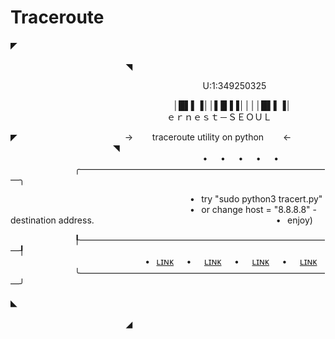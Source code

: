 # Traceroute

◤ ⠀⠀⠀⠀⠀⠀⠀⠀⠀⠀⠀⠀⠀⠀⠀⠀⠀⠀⠀⠀⠀⠀⠀⠀⠀⠀⠀⠀⠀⠀⠀⠀⠀⠀⠀⠀⠀⠀⠀⠀⠀⠀⠀⠀⠀⠀⠀⠀ ⠀⠀⠀⠀⠀⠀⠀⠀⠀⠀⠀⠀⠀⠀⠀⠀⠀⠀◥

⠀⠀⠀⠀⠀⠀⠀⠀⠀⠀⠀⠀⠀⠀⠀⠀⠀⠀⠀⠀⠀⠀⠀⠀⠀⠀⠀⠀⠀⠀U:1:349250325
            

⠀ ⠀⠀⠀⠀⠀⠀⠀⠀⠀⠀⠀⠀⠀⠀⠀⠀⠀⠀⠀⠀⠀⠀⠀⠀│█▌▌▐││▌█▐▐││││█▌▌▐│
 ⠀⠀⠀⠀⠀⠀⠀⠀⠀⠀⠀⠀⠀⠀⠀⠀⠀⠀⠀⠀⠀⠀⠀⠀ ｅｒｎｅｓｔ－ＳＥＯＵＬ

◤ ⠀⠀⠀⠀⠀⠀⠀⠀⠀⠀⠀⠀⠀⠀⠀   ⠀→⠀⠀⠀traceroute utility on python⠀⠀⠀← ⠀⠀⠀⠀⠀⠀⠀⠀⠀⠀⠀⠀⠀⠀⠀⠀◥
⠀⠀⠀⠀⠀⠀⠀⠀⠀⠀⠀⠀⠀⠀⠀⠀⠀⠀⠀⠀⠀⠀⠀⠀⠀⠀⠀⠀⠀⠀•⠀⠀•⠀⠀•⠀⠀•⠀⠀•
⠀⠀⠀⠀⠀⠀⠀⠀⠀⠀╭––––––––––––––––––––––––––––––––––––––––––––––––––––––––––╮

⠀⠀⠀⠀⠀⠀⠀⠀⠀⠀⠀⠀⠀⠀⠀⠀⠀⠀⠀⠀⠀⠀⠀⠀⠀⠀⠀⠀•⠀try "sudo python3 tracert.py"
⠀⠀⠀⠀⠀⠀⠀⠀⠀⠀⠀⠀⠀⠀⠀⠀⠀⠀⠀⠀⠀⠀⠀⠀⠀⠀⠀⠀•⠀or change host = "8.8.8.8" - 
                                   destination address.
⠀⠀⠀⠀⠀⠀⠀⠀⠀⠀⠀⠀⠀⠀⠀⠀⠀⠀⠀⠀⠀⠀⠀⠀⠀⠀⠀⠀•⠀enjoy)

⠀⠀⠀⠀⠀⠀⠀⠀⠀⠀┞––––––––––––––––––––––––––––––––––––––––––––––––––––––––––┦
⠀⠀⠀⠀⠀⠀⠀⠀⠀⠀⠀⠀⠀⠀⠀⠀⠀⠀⠀⠀⠀•⠀[ʟɪɴᴋ](https://www.instagram.com/moorangood/)⠀⠀•⠀⠀[ʟɪɴᴋ](https://www.instagram.com/moorangood/)⠀⠀•⠀⠀[ʟɪɴᴋ](https://www.instagram.com/moorangood/)⠀⠀•⠀⠀[ʟɪɴᴋ](https://www.instagram.com/moorangood/)
⠀⠀⠀⠀⠀⠀⠀⠀⠀⠀╰––––––––––––––––––––––––––––––––––––––––––––––––––––––––––╯


◣ ⠀⠀⠀⠀⠀⠀⠀⠀⠀⠀⠀⠀⠀⠀⠀⠀⠀⠀⠀⠀⠀⠀⠀⠀⠀⠀⠀⠀⠀⠀⠀⠀⠀⠀⠀⠀⠀⠀⠀⠀⠀⠀⠀⠀⠀⠀⠀⠀ ⠀⠀⠀⠀⠀⠀⠀⠀⠀⠀⠀⠀⠀⠀⠀⠀⠀⠀◢
